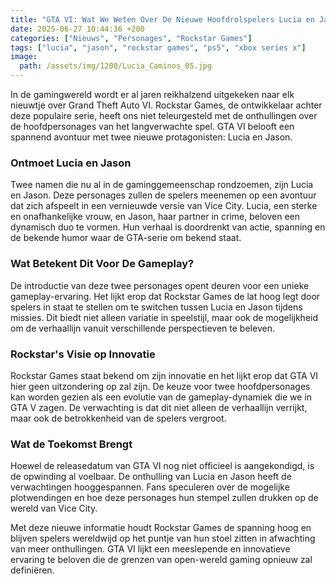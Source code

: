 ```yaml
---
title: "GTA VI: Wat We Weten Over De Nieuwe Hoofdrolspelers Lucia en Jason"
date: 2025-06-27 10:44:36 +200
categories: ["Nieuws", "Personages", "Rockstar Games"]
tags: ["lucia", "jason", "rockstar games", "ps5", "xbox series x"]
image:
  path: /assets/img/1200/Lucia_Caminos_05.jpg
---
```


In de gamingwereld wordt er al jaren reikhalzend uitgekeken naar elk nieuwtje over Grand Theft Auto VI. Rockstar Games, de ontwikkelaar achter deze populaire serie, heeft ons niet teleurgesteld met de onthullingen over de hoofdpersonages van het langverwachte spel. GTA VI belooft een spannend avontuur met twee nieuwe protagonisten: Lucia en Jason.

### Ontmoet Lucia en Jason

Twee namen die nu al in de gaminggemeenschap rondzoemen, zijn Lucia en Jason. Deze personages zullen de spelers meenemen op een avontuur dat zich afspeelt in een vernieuwde versie van Vice City. Lucia, een sterke en onafhankelijke vrouw, en Jason, haar partner in crime, beloven een dynamisch duo te vormen. Hun verhaal is doordrenkt van actie, spanning en de bekende humor waar de GTA-serie om bekend staat.

### Wat Betekent Dit Voor De Gameplay?

De introductie van deze twee personages opent deuren voor een unieke gameplay-ervaring. Het lijkt erop dat Rockstar Games de lat hoog legt door spelers in staat te stellen om te switchen tussen Lucia en Jason tijdens missies. Dit biedt niet alleen variatie in speelstijl, maar ook de mogelijkheid om de verhaallijn vanuit verschillende perspectieven te beleven.

### Rockstar's Visie op Innovatie

Rockstar Games staat bekend om zijn innovatie en het lijkt erop dat GTA VI hier geen uitzondering op zal zijn. De keuze voor twee hoofdpersonages kan worden gezien als een evolutie van de gameplay-dynamiek die we in GTA V zagen. De verwachting is dat dit niet alleen de verhaallijn verrijkt, maar ook de betrokkenheid van de spelers vergroot.

### Wat de Toekomst Brengt

Hoewel de releasedatum van GTA VI nog niet officieel is aangekondigd, is de opwinding al voelbaar. De onthulling van Lucia en Jason heeft de verwachtingen hooggespannen. Fans speculeren over de mogelijke plotwendingen en hoe deze personages hun stempel zullen drukken op de wereld van Vice City.

Met deze nieuwe informatie houdt Rockstar Games de spanning hoog en blijven spelers wereldwijd op het puntje van hun stoel zitten in afwachting van meer onthullingen. GTA VI lijkt een meeslepende en innovatieve ervaring te beloven die de grenzen van open-wereld gaming opnieuw zal definiëren.